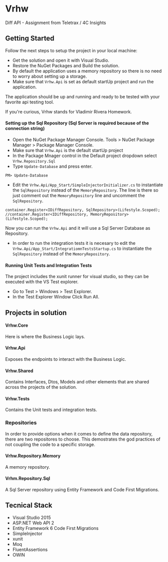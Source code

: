 # Vrhw
Diff API - Assignment from Teletrax / 4C Insights

## Getting Started
Follow the next steps to setup the project in your local machine:
* Get the solution and open it with Visual Studio.
* Restore the NuGet Packages and Build the solution.
* By default the application uses a memory repository so there is no need to worry about setting up a storage.
* Make sure that ```Vrhw.Api``` is set as default startUp project and run the application.

The application should be up and running and ready to be tested with your favorite api testing tool.

If you're curious, Vrhw stands for Vladimir Rivera Homework.

#### Setting up the Sql Repository (Sql Server is required because of the connection string)
* Open the NuGet Package Manager Console. Tools > NuGet Package Manager > Package Manager Console.
* Make sure that ```Vrhw.Api``` is the default startUp project
* In the Package Mnager control in the Default project dropdown select ```Vrhw.Repository.Sql```
* Type ```Update-Database``` and press enter.
```
PM> Update-Database
```
* Edit the ```Vrhw.Api/App_Start/SimpleInjectorInitializer.cs``` to instantiate the ```SqlRepository``` instead of the 
```MemoryRepository```. The line is there so just comment out the ```MemoryRepository``` line and uncomment 
the ```SqlRepository```.
```
container.Register<IDiffRepository, SqlRepository>(Lifestyle.Scoped);
//container.Register<IDiffRepository, MemoryRepository>(Lifestyle.Scoped);
```
Now you can run the ```Vrhw.Api``` and it will use a Sql Server Database as Repository.
* In order to run the integration tests it is necesary to edit the ```Vrhw.Api/App_Start/IntegratiomnTestsStartup.cs``` to instantiate the 
```SqlRepository``` instead of the ```MemoryRepository```.

#### Running Unit Tests and Integration Tests
The project includes the xunit runner for visual studio, so they can be executed with the VS Test explorer.
* Go to Test > Windows > Test Explorer.
* In the Test Explorer Window Click Run All.

## Projects in solution

#### Vrhw.Core
Here is where the Business Logic lays.

#### Vrhw.Api
Exposes the endpoints to interact with the Business Logic.

#### Vrhw.Shared
Contains Interfaces, Dtos, Models and other elements that are shared across the projects of the solution.

#### Vrhw.Tests
Contains the Unit tests and integration tests.

### Repositories
In order to provide options when it comes to define the data repository, there are two repositores to choose.
This demostrates the god practices of not coupling the code to a specific storage.

#### Vrhw.Repository.Memory
A memory repository.

#### Vrhm.Repository.Sql
A Sql Server repository using Entity Framework and Code First Migrations.

## Tecnical Stack
* Visual Studio 2015
* ASP.NET Web API 2
* Entity Framework 6 Code First Migrations
* SimpleInjector
* xunit
* Moq
* FluentAssertions
* OWIN

